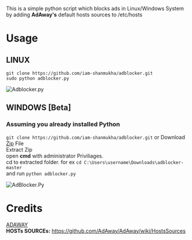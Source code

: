 This is a simple python script which blocks ads in Linux/Windows System by adding **AdAway's** default hosts sources to /etc/hosts </br>
# Usage
## LINUX
`git clone https://github.com/iam-shanmukha/adblocker.git` </br>
`sudo python adblocker.py`

![Adblocker.py](https://user-images.githubusercontent.com/50124557/88746852-21fa9e80-d16b-11ea-9e41-4fcfefe9a82d.png)

## WINDOWS [Beta]
### Assuming you already installed Python
`git clone https://github.com/iam-shanmukha/adblocker.git` or Download [Zip](https://github.com/iam-shanmukha/adblocker/archive/master.zip) File </br>
Extract Zip </br>
open **cmd** with administrator Priviliages.</br>
cd to extracted folder. for ex `cd C:\Users\username\Downloads\adblocker-master` </br>
and run `python adblocker.py`

![AdBlocker.Py](https://user-images.githubusercontent.com/50124557/88741781-2a001180-d15e-11ea-84da-3a04d6992612.png)

# Credits
[ADAWAY](https://adaway.org/) </br>
**HOSTs SOURCEs:** https://github.com/AdAway/AdAway/wiki/HostsSources
